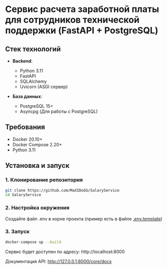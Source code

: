 # Сервис расчета заработной платы для сотрудников технической поддержки (FastAPI + PostgreSQL)

## Стек технологий

- **Backend**: 
  - Python 3.11
  - FastAPI
  - SQLAlchemy
  - Uvicorn (ASGI сервер)

- **База данных**:
  - PostgreSQL 15+
  - Asyncpg (Для работы с PostgreSQL)

## Требования

- Docker 20.10+
- Docker Compose 2.20+
- Python 3.11

## Установка и запуск

### 1. Клонирование репозитория
```bash
git clone https://github.com/MaXIDoGG/SalaryService
cd SalaryService
```

### 2. Настройка окружения
Создайте файл .env в корне проекта (пример есть в файле [.env.template](https://github.com/MaXIDoGG/SalaryService/blob/main/.env.template))

### 3. Запуск
```bash
docker-compose up --build
```

Сервис будет доступен по адресу:
http://localhost:8000

Документация API:
http://127.0.0.1:8000/core/docs